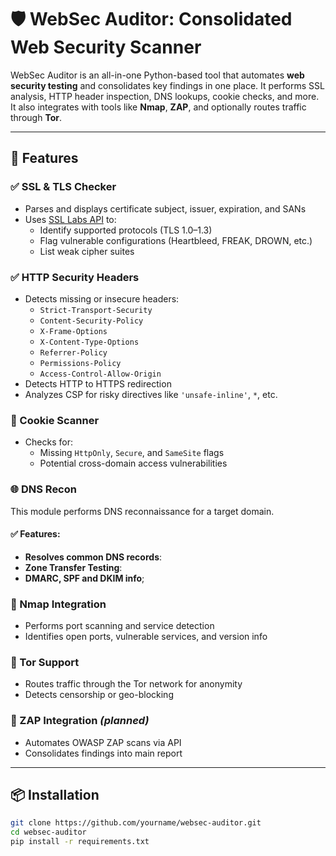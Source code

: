 # 🛡️ WebSec Auditor: Consolidated Web Security Scanner

WebSec Auditor is an all-in-one Python-based tool that automates **web security testing** and consolidates key findings in one place. It performs SSL analysis, HTTP header inspection, DNS lookups, cookie checks, and more. It also integrates with tools like **Nmap**, **ZAP**, and optionally routes traffic through **Tor**.

---

## 🚀 Features

### ✅ SSL & TLS Checker
- Parses and displays certificate subject, issuer, expiration, and SANs
- Uses [SSL Labs API](https://www.ssllabs.com/) to:
  - Identify supported protocols (TLS 1.0–1.3)
  - Flag vulnerable configurations (Heartbleed, FREAK, DROWN, etc.)
  - List weak cipher suites

### ✅ HTTP Security Headers
- Detects missing or insecure headers:
  - `Strict-Transport-Security`
  - `Content-Security-Policy`
  - `X-Frame-Options`
  - `X-Content-Type-Options`
  - `Referrer-Policy`
  - `Permissions-Policy`
  - `Access-Control-Allow-Origin`
- Detects HTTP to HTTPS redirection
- Analyzes CSP for risky directives like `'unsafe-inline'`, `*`, etc.

### 🍪 Cookie Scanner 
- Checks for:
  - Missing `HttpOnly`, `Secure`, and `SameSite` flags
  - Potential cross-domain access vulnerabilities

### 🌐 DNS Recon

This module performs DNS reconnaissance for a target domain.

#### ✅ Features:
- **Resolves common DNS records**:
- **Zone Transfer Testing**:
- **DMARC, SPF and DKIM info**;

### 📡 Nmap Integration 
- Performs port scanning and service detection
- Identifies open ports, vulnerable services, and version info

### 🧅 Tor Support 
- Routes traffic through the Tor network for anonymity
- Detects censorship or geo-blocking


### 🔌 ZAP Integration *(planned)*
- Automates OWASP ZAP scans via API
- Consolidates findings into main report

---

## 📦 Installation

```bash
git clone https://github.com/yourname/websec-auditor.git
cd websec-auditor
pip install -r requirements.txt
